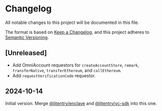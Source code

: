 # Changelog

All notable changes to this project will be documented in this file.

The format is based on [Keep a Changelog](https://keepachangelog.com/en/1.0.0/),
and this project adheres to [Semantic Versioning](https://semver.org/spec/v2.0.0.html).

## [Unreleased]

-   Add OmniAccount requestors for `createAccountStore`, `remark`, `transferNative`, `transferEthereum`, and `callEthereum`.
-   Add `requestVerificationCode` requestor.

## 2024-10-14

Initial version. Merge [@litentry/enclave](https://www.npmjs.com/package/@litentry/enclave) and [@litentry/vc-sdk](https://www.npmjs.com/package/@litentry/vc-sdk) into this one.
